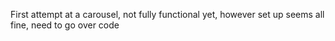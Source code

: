 First attempt at a carousel, not fully functional yet, however set up seems all fine, need to go over code

